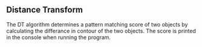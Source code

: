 ## Distance Transform

The DT algorithm determines a pattern matching score of two objects by calculating the differance in contour of the two objects.
The score is printed in the console when running the program.